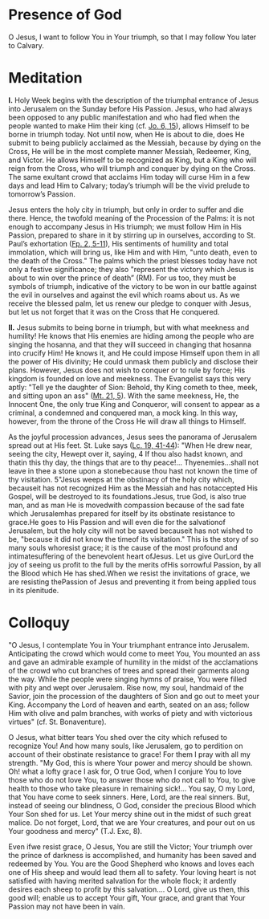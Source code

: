 # Presence of God

O Jesus, I want to follow You in Your triumph, so that I may follow You later to Calvary.

# Meditation

**I.** Holy Week begins with the description of the triumphal entrance of Jesus into Jerusalem on the Sunday before His Passion. Jesus, who had always been opposed to any public manifestation and who had fled when the people wanted to make Him their king (cf. [Jo. 6, 15](https://vulgata.online/bible/Jo.6?ed=DR2&vfn=DR2.Jo.6.15:vs)), allows Himself to be borne in triumph today. Not until now, when He is about to die, does He submit to being publicly acclaimed as the Messiah, because by dying on the Cross, He will be in the most complete manner Messiah, Redeemer, King, and Victor. He allows Himself to be recognized as King, but a King who will reign from the Cross, who will triumph and conquer by dying on the Cross. The same exultant crowd that acclaims Him today will curse Him in a few days and lead Him to Calvary; today’s triumph will be the vivid prelude to tomorrow’s Passion.

Jesus enters the holy city in triumph, but only in order to suffer and die there. Hence, the twofold meaning of the Procession of the Palms: it is not enough to accompany Jesus in His triumph; we must follow Him in His Passion, prepared to share in it by stirring up in ourselves, according to St. Paul’s exhortation ([Fp. 2, 5-11](https://vulgata.online/bible/Fp.2?ed=DR2&vfn=DR2.Fp.2.5-11:vs)), His sentiments of humility and total immolation, which will bring us, like Him and with Him, "unto death, even to the death of the Cross." The palms which the priest blesses today have not only a festive significance; they also "represent the victory which Jesus is about to win over the prince of death” (RM). For us too, they must be symbols of triumph, indicative of the victory to be won in our battle against the evil in ourselves and against the evil which roams about us. As we receive the blessed palm, let us renew our pledge to conquer with Jesus, but let us not forget that it was on the Cross that He conquered.

**II.** Jesus submits to being borne in triumph, but with what meekness and humility! He knows that His enemies are hiding among the people who are singing the hosanna, and that they will succeed in changing that hosanna into crucify Him! He knows it, and He could impose Himself upon them in all the power of His divinity; He could unmask them publicly and disclose their plans. However, Jesus does not wish to conquer or to rule by force; His kingdom is founded on love and meekness. The Evangelist says this very aptly: "Tell ye the daughter of Sion: Behold, thy King cometh to thee, meek, and sitting upon an ass" ([Mt. 21, 5](https://vulgata.online/bible/Mt.21?ed=DR2&vfn=DR2.Mt.21.5:vs)). With the same meekness, He, the Innocent One, the only true King and Conqueror, will consent to appear as a criminal, a condemned and conquered man, a mock king. In this way, however, from the throne of the Cross He will draw all things to Himself.

As the joyful procession advances, Jesus sees the panorama of Jerusalem spread out at His feet. St. Luke says ([Lc. 19, 41-44](https://vulgata.online/bible/Lc.19?ed=DR2&vfn=DR2.Lc.19.41-44:vs)): "When He drew near, seeing the city, Hewept over it, saying, 4 If thou also hadst known, and thatin this thy day, the things that are to thy peace!... Thyenemies...shall not leave in thee a stone upon a stonebecause thou hast not known the time of thy visitation. 5"Jesus weeps at the obstinacy of the holy city which, becauseit has not recognized Him as the Messiah and has notaccepted His Gospel, will be destroyed to its foundations.Jesus, true God, is also true man, and as man He is movedwith compassion because of the sad fate which Jerusalemhas prepared for itself by its obstinate resistance to grace.He goes to His Passion and will even die for the salvationof Jerusalem, but the holy city will not be saved becauseit has not wished to be, "because it did not know the timeof its visitation." This is the story of so many souls whoresist grace; it is the cause of the most profound and intimatesuffering of the benevolent heart ofJesus. Let us give OurLord the joy of seeing us profit to the full by the merits ofHis sorrowful Passion, by all the Blood which He has shed.When we resist the invitations of grace, we are resisting thePassion of Jesus and preventing it from being applied tous in its plenitude.

# Colloquy

"O Jesus, I contemplate You in Your triumphant entrance into Jerusalem. Anticipating the crowd which would come to meet You, You mounted an ass and gave an admirable example of humility in the midst of the acclamations of the crowd who cut branches of trees and spread their garments along the way. While the people were singing hymns of praise, You were filled with pity and wept over Jerusalem. Rise now, my soul, handmaid of the Savior, join the procession of the daughters of Sion and go out to meet your King. Accompany the Lord of heaven and earth, seated on an ass; follow Him with olive and palm branches, with works of piety and with victorious virtues" (cf. St. Bonaventure).

O Jesus, what bitter tears You shed over the city which refused to recognize You! And how many souls, like Jerusalem, go to perdition on account of their obstinate resistance to grace! For them I pray with all my strength. "My God, this is where Your power and mercy should be shown. Oh! what a lofty grace I ask for, O true God, when I conjure You to love those who do not love You, to answer those who do not call to You, to give health to those who take pleasure in remaining sick!... You say, O my Lord, that You have come to seek sinners. Here, Lord, are the real sinners. But, instead of seeing our blindness, O God, consider the precious Blood which Your Son shed for us. Let Your mercy shine out in the midst of such great malice. Do not forget, Lord, that we are Your creatures, and pour out on us Your goodness and mercy" (T.J. Exc, 8).

Even ifwe resist grace, O Jesus, You are still the Victor; Your triumph over the prince of darkness is accomplished, and humanity has been saved and redeemed by You. You are the Good Shepherd who knows and loves each one of His sheep and would lead them all to safety. Your loving heart is not satisfied with having merited salvation for the whole flock; it ardently desires each sheep to profit by this salvation.... O Lord, give us then, this good will; enable us to accept Your gift, Your grace, and grant that Your Passion may not have been in vain.